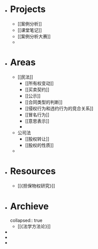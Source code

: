 - # Projects
	- [[案例分析]]
	- [[课堂笔记]]
	- [[案例分析大赛]]
	-
- # Areas
	- [[民法]]
		- [[所有权变动]]
		- [[买卖契约]]
		- [[公示]]
		- [[合同类型的判断]]
		- [[侵权行为和违约行为的竞合关系]]
		- [[冒名行为]]
		- [[意思表示]]
		-
	- 公司法
		- [[股权转让]]
		- [[股权的性质]]
	-
- # Resources
	- [[《担保物权研究》]]
- # Archieve
  collapsed:: true
	- [[《法学方法论》]]
-
-
-
